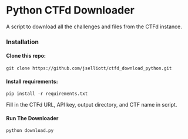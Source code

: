 # Python CTFd Downloader
A script to download all the challenges and files from the CTFd instance.

### Installation

#### Clone this repo:

    git clone https://github.com/jselliott/ctfd_download_python.git

#### Install requirements:

    pip install -r requirements.txt

Fill in the CTFd URL, API key, output directory, and CTF name in script.

#### Run The Downloader

    python download.py
